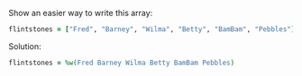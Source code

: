 Show an easier way to write this array:
```rb
flintstones = ["Fred", "Barney", "Wilma", "Betty", "BamBam", "Pebbles"]
```

Solution:
```rb
flintstones = %w(Fred Barney Wilma Betty BamBam Pebbles)
```
